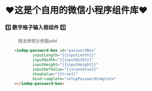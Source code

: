 # :heart:这是个自用的微信小程序组件库:heart:

### :one:  数字格子输入框组件  :one:
> 用法参照示例面add
~~~html
    <indep-password-box id="passwordBox"
            inputLength="{{inputLenth}}"
            inputWidth="{{inputWidth}}"
            inputHeight="{{inputHeight}}"
            inputDefValue="{{scanValue}}"
            showValue="{{true}}"
            bind:complete="setupPasswordComplete"
    ></indep-password-box>
~~~
